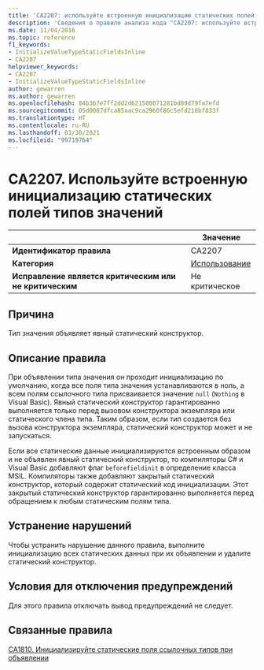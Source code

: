 ```yaml
---
title: 'CA2207: используйте встроенную инициализацию статических полей типов значений (анализ кода)'
description: 'Сведения о правиле анализа кода "CA2207: используйте встроенную инициализацию статических полей типов значений"'
ms.date: 11/04/2016
ms.topic: reference
f1_keywords:
- InitializeValueTypeStaticFieldsInline
- CA2207
helpviewer_keywords:
- CA2207
- InitializeValueTypeStaticFieldsInline
author: gewarren
ms.author: gewarren
ms.openlocfilehash: 84b367e7ff2dd2d621500071281bd89d79fa7efd
ms.sourcegitcommit: 05d0087dfca85aac9ca2960f86c5efd218bf833f
ms.translationtype: HT
ms.contentlocale: ru-RU
ms.lasthandoff: 03/30/2021
ms.locfileid: "99719764"
---
```

# <a name="ca2207-initialize-value-type-static-fields-inline"></a>CA2207. Используйте встроенную инициализацию статических полей типов значений

| | Значение |
|-|-|
| **Идентификатор правила** |CA2207|
| **Категория** |[Использование](usage-warnings.md)|
| **Исправление является критическим или не критическим** |Не критическое|

## <a name="cause"></a>Причина

Тип значения объявляет явный статический конструктор.

## <a name="rule-description"></a>Описание правила

При объявлении типа значения он проходит инициализацию по умолчанию, когда все поля типа значения устанавливаются в ноль, а всем полям ссылочного типа присваивается значение `null` (`Nothing` в Visual Basic). Явный статический конструктор гарантированно выполняется только перед вызовом конструктора экземпляра или статического члена типа. Таким образом, если тип создается без вызова конструктора экземпляра, статический конструктор может и не запускаться.

Если все статические данные инициализируются встроенным образом и не объявлен явный статический конструктор, то компиляторы C# и Visual Basic добавляют флаг `beforefieldinit` в определение класса MSIL. Компиляторы также добавляют закрытый статический конструктор, который содержит статический код инициализации. Этот закрытый статический конструктор гарантированно выполняется перед обращением к любым статическим полям типа.

## <a name="how-to-fix-violations"></a>Устранение нарушений

Чтобы устранить нарушение данного правила, выполните инициализацию всех статических данных при их объявлении и удалите статический конструктор.

## <a name="when-to-suppress-warnings"></a>Условия для отключения предупреждений

Для этого правила отключать вывод предупреждений не следует.

## <a name="related-rules"></a>Связанные правила

[CA1810. Инициализируйте статические поля ссылочных типов при объявлении](ca1810.md)

